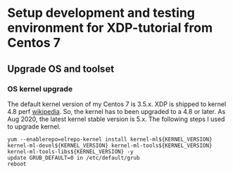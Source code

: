 # Setup development and testing environment for XDP-tutorial from Centos 7

## Upgrade OS and toolset
### OS kernel upgrade
The default kernel version of my Centos 7 is 3.5.x.
XDP is shipped to kernel 4.8 perf [wikipedia](https://en.wikipedia.org/wiki/Express_Data_Path).
So, the kernel has to been upgraded to a 4.8 or later.
As Aug 2020, the latest kernel stable version is 5.x. The following steps I used to upgrade kernel.
```
yum --enablerepo=elrepo-kernel install kernel-ml${KERNEL_VERSION} kernel-ml-devel${KERNEL_VERSION} kernel-ml-tools${KERNEL_VERSION} kernel-ml-tools-libs${KERNEL_VERSION} -y   
update GRUB_DEFAULT=0 in /etc/default/grub
reboot
```
